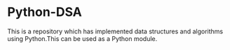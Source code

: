 # Python-DSA
This is a repository which has implemented data structures and algorithms using Python.This can be used as a Python module.

